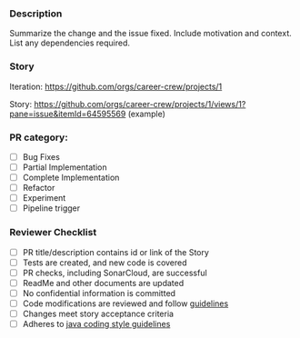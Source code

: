 ### Description
Summarize the change and the issue fixed. Include motivation and context. List any dependencies required.

### Story
Iteration: https://github.com/orgs/career-crew/projects/1

Story: https://github.com/orgs/career-crew/projects/1/views/1?pane=issue&itemId=64595569 (example)

### PR category:
- [ ] Bug Fixes
- [ ] Partial Implementation
- [ ] Complete Implementation
- [ ] Refactor
- [ ] Experiment
- [ ] Pipeline trigger

### Reviewer Checklist
- [ ] PR title/description contains id or link of the Story
- [ ] Tests are created, and new code is covered
- [ ] PR checks, including SonarCloud, are successful
- [ ] ReadMe and other documents are updated
- [ ] No confidential information is committed
- [ ] Code modifications are reviewed and follow [guidelines](https://google.github.io/eng-practices/review/reviewer/)
- [ ] Changes meet story acceptance criteria
- [ ] Adheres to [java coding style guidelines](https://google.github.io/styleguide/javaguide.html)
